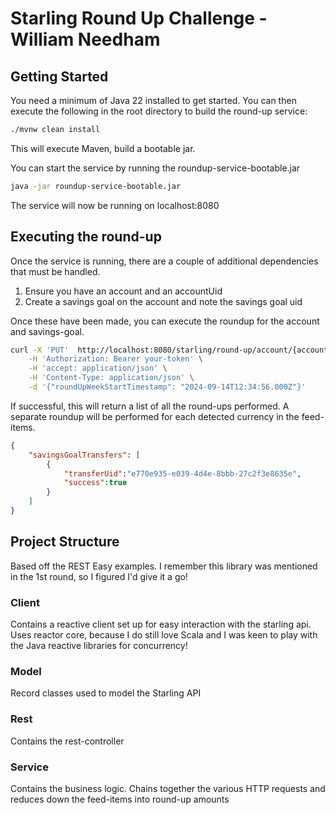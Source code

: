 # Starling Round Up Challenge - William Needham


## Getting Started

You need a minimum of Java 22 installed to get started. You can then execute the following in the root directory to
build the round-up service:

``` sh
./mvnw clean install
``` 

This will execute Maven, build a bootable jar.

You can start the service by running the roundup-service-bootable.jar

``` sh
java -jar roundup-service-bootable.jar
``` 

The service will now be running on localhost:8080

## Executing the round-up 

Once the service is running, there are a couple of additional dependencies that must be
handled.

1. Ensure you have an account and an accountUid
2. Create a savings goal on the account and note the savings goal uid

Once these have been made, you can execute the roundup for the account and savings-goal.

``` sh
curl -X 'PUT'  http://localhost:8080/starling/round-up/account/{accountUid}/savings-goal/{savingsGoalUid} \
    -H 'Authorization: Bearer your-token' \
    -H 'accept: application/json' \
    -H 'Content-Type: application/json' \
    -d '{"roundUpWeekStartTimestamp": "2024-09-14T12:34:56.000Z"}'
``` 

If successful, this will return a list of all the round-ups performed. A separate roundup will be performed for each detected currency in the feed-items.

``` json
{
    "savingsGoalTransfers": [
        {
            "transferUid":"e770e935-e039-4d4e-8bbb-27c2f3e8635e",
            "success":true
        }
    ]
}
``` 

## Project Structure

Based off the REST Easy examples. I remember this library was mentioned in the 1st round, so I figured I'd give it a go!

### Client
Contains a reactive client set up for easy interaction with the starling api.
Uses reactor core, because I do still love Scala and I was keen to play  with the Java reactive libraries for concurrency!

### Model
Record classes used to model the Starling API

### Rest
Contains the rest-controller

### Service
Contains the business logic. Chains together the various HTTP requests and reduces down the feed-items into round-up amounts

